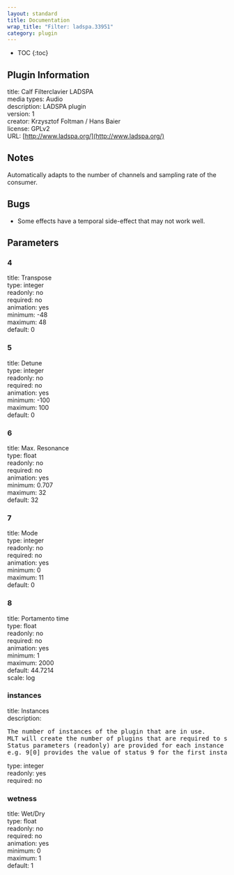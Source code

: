```yaml
---
layout: standard
title: Documentation
wrap_title: "Filter: ladspa.33951"
category: plugin
---
```

* TOC
{:toc}

## Plugin Information

title: Calf Filterclavier LADSPA  
media types:
Audio  
description: LADSPA plugin  
version: 1  
creator: Krzysztof Foltman / Hans Baier  
license: GPLv2  
URL: [http://www.ladspa.org/](http://www.ladspa.org/)  

## Notes

Automatically adapts to the number of channels and sampling rate of the consumer.

## Bugs

* Some effects have a temporal side-effect that may not work well.


## Parameters

### 4

title: Transpose    
type: integer  
readonly: no  
required: no  
animation: yes  
minimum: -48  
maximum: 48  
default: 0  

### 5

title: Detune    
type: integer  
readonly: no  
required: no  
animation: yes  
minimum: -100  
maximum: 100  
default: 0  

### 6

title: Max. Resonance    
type: float  
readonly: no  
required: no  
animation: yes  
minimum: 0.707  
maximum: 32  
default: 32  

### 7

title: Mode    
type: integer  
readonly: no  
required: no  
animation: yes  
minimum: 0  
maximum: 11  
default: 0  

### 8

title: Portamento time    
type: float  
readonly: no  
required: no  
animation: yes  
minimum: 1  
maximum: 2000  
default: 44.7214  
scale: log  

### instances

title: Instances    
description:
<pre>
The number of instances of the plugin that are in use.
MLT will create the number of plugins that are required to support the number of audio channels.
Status parameters (readonly) are provided for each instance and are accessed by specifying the instance number after the identifier (starting at zero).
e.g. 9[0] provides the value of status 9 for the first instance.
</pre>
type: integer  
readonly: yes  
required: no  

### wetness

title: Wet/Dry    
type: float  
readonly: no  
required: no  
animation: yes  
minimum: 0  
maximum: 1  
default: 1  

